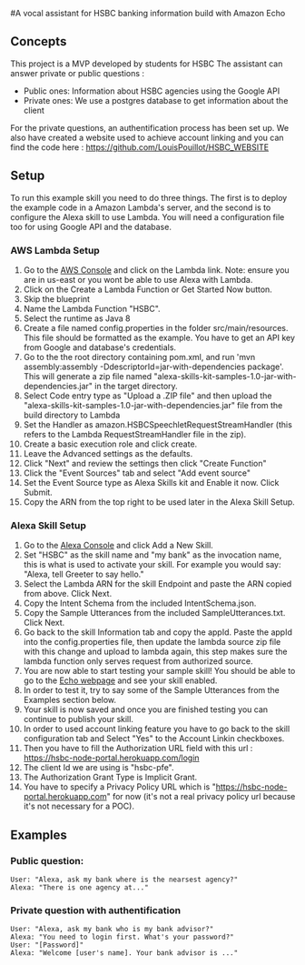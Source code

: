 #A vocal assistant for HSBC banking information build with Amazon Echo

## Concepts
This project is a MVP developed by students for HSBC
The assistant can answer private or public questions :
- Public ones: Information about HSBC agencies using the Google API
- Private ones: We use a postgres database to get information about the client

For the private questions, an authentification process has been set up. 
We also have created a website used to achieve account linking and you can find the code here : https://github.com/LouisPouillot/HSBC_WEBSITE

## Setup
To run this example skill you need to do three things. The first is to deploy the example code in a Amazon Lambda's server, and the second is to configure the Alexa skill to use Lambda.
You will need a configuration file too for using Google API and the database.
### AWS Lambda Setup
1. Go to the [AWS Console](http://aws.amazon.com/lambda) and click on the Lambda link. Note: ensure you are in us-east or you wont be able to use Alexa with Lambda.
2. Click on the Create a Lambda Function or Get Started Now button.
3. Skip the blueprint
4. Name the Lambda Function "HSBC".
5. Select the runtime as Java 8
6. Create a file named config.properties in the folder src/main/resources. This file should be formatted as the example. You have to get an API key from Google and database's credentials. 
7. Go to the the root directory containing pom.xml, and run 'mvn assembly:assembly -DdescriptorId=jar-with-dependencies package'. This will generate a zip file named "alexa-skills-kit-samples-1.0-jar-with-dependencies.jar" in the target directory.
9. Select Code entry type as "Upload a .ZIP file" and then upload the "alexa-skills-kit-samples-1.0-jar-with-dependencies.jar" file from the build directory to Lambda
9. Set the Handler as amazon.HSBCSpeechletRequestStreamHandler (this refers to the Lambda RequestStreamHandler file in the zip).
10. Create a basic execution role and click create.
11. Leave the Advanced settings as the defaults.
12. Click "Next" and review the settings then click "Create Function"
13. Click the "Event Sources" tab and select "Add event source"
14. Set the Event Source type as Alexa Skills kit and Enable it now. Click Submit.
15. Copy the ARN from the top right to be used later in the Alexa Skill Setup.

### Alexa Skill Setup
1. Go to the [Alexa Console](https://developer.amazon.com/edw/home.html) and click Add a New Skill.
2. Set "HSBC" as the skill name and "my bank" as the invocation name, this is what is used to activate your skill. For example you would say: "Alexa, tell Greeter to say hello."
3. Select the Lambda ARN for the skill Endpoint and paste the ARN copied from above. Click Next.
4. Copy the Intent Schema from the included IntentSchema.json.
5. Copy the Sample Utterances from the included SampleUtterances.txt. Click Next.
6. Go back to the skill Information tab and copy the appId. Paste the appId into the config.properties file,
   then update the lambda source zip file with this change and upload to lambda again, this step makes sure the lambda function only serves request from authorized source.
7. You are now able to start testing your sample skill! You should be able to go to the [Echo webpage](http://echo.amazon.com/#skills) and see your skill enabled.
8. In order to test it, try to say some of the Sample Utterances from the Examples section below.
9. Your skill is now saved and once you are finished testing you can continue to publish your skill.
10. In order to used account linking feature you have to go back to the skill configuration tab and Select "Yes" to the Account Linkin checkboxes.
11. Then you have to fill the Authorization URL field with this url : https://hsbc-node-portal.herokuapp.com/login
12. The client Id we are using is "hsbc-pfe".
13. The Authorization Grant Type is Implicit Grant.
14. You have to specify a Privacy Policy URL which is "https://hsbc-node-portal.herokuapp.com" for now (it's not a real privacy policy url because it's not necessary for a POC).


## Examples
### Public question:

    User: "Alexa, ask my bank where is the nearsest agency?"
    Alexa: "There is one agency at..."
    
### Private question with authentification
    User: "Alexa, ask my bank who is my bank advisor?"
    Alexa: "You need to login first. What's your password?"
    User: "[Password]"
    Alexa: "Welcome [user's name]. Your bank advisor is ..."
    
